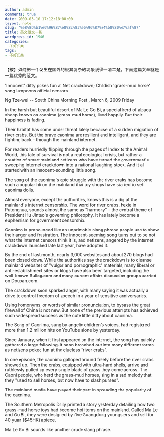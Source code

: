 ```yaml
---
author: admin
comments: true
date: 2009-03-10 17:12:18+00:00
layout: note
slug: '%e8%8b%b1%e6%96%87%e8%8c%83%e6%96%87%e4%b8%80%e7%af%87'
title: 英文范文一篇
wordpress_id: 1966
categories:
- 不好归类
tags:
- 不好归类
---
```


【按】如何把一个发生在国外的极其复杂的现象说得一清二楚，下面这篇文章就是一篇优秀的范文。

'Innocent' ditty pokes fun at Net crackdown; Childish 'grass-mud horse' song lampoons official censors

Ng Tze-wei -- South China Morning Post , March 6, 2009 Friday

In the harsh but beautiful desert of Ma Le Go Bi, a special herd of alpaca sheep known as caonima (grass-mud horse), lived happily. But their happiness is fading.

Their habitat has come under threat lately because of a sudden migration of river crabs. But the brave caonima are resilient and intelligent, and they are fighting back - through the mainland internet.

For readers hurriedly flipping through the pages of Index to the Animal World, this tale of survival is not a real ecological crisis, but rather a creation of smart mainland netizens who have turned the government's sweeping internet crackdown into a national laughing stock. And it all started with an innocent-sounding little song.

The song of the caonima's epic struggle with the river crabs has become such a popular hit on the mainland that toy shops have started to sell caonima dolls.

Almost everyone, except the authorities, knows this is a dig at the mainland's internet censorship. The word for river crabs, hexie in Putonghua, sounds almost the same as "harmony" - the central theme of President Hu Jintao's governing philosophy. It has lately become a euphemism for government censorship.

Caonima is pronounced like an unprintable slang phrase people use to show their anger and frustration. The innocent-seeming song turns out to be not what the internet censors think it is, and netizens, angered by the internet crackdown launched late last year, have adopted it.

By the end of last month, nearly 3,000 websites and about 270 blogs had been closed down. While the authorities say the crackdown is to cleanse mainland websites of "vulgar and pornographic" materials, many liberal or anti-establishment sites or blogs have also been targeted, including the well-known Bullog.com and many current affairs discussion groups carried on Douban.com.

The crackdown soon sparked anger, with many saying it was actually a drive to control freedom of speech in a year of sensitive anniversaries.

Using homonyms, or words of similar pronunciation, to bypass the great firewall of China is not new. But none of the previous attempts has achieved such widespread success as the cute little ditty about caonima.

The Song of Caonima, sung by angelic children's voices, had registered more than 1.2 million hits on YouTube alone by yesterday.

Since January, when it first appeared on the internet, the song has quickly gathered a large following. It soon branched out into many different forms as netizens poked fun at the clueless "river crabs".

In one episode, the caonima galloped around freely before the river crabs showed up. Then the crabs, equipped with ultra-hard shells, arrive and ruthlessly pulled up every single blade of grass they come across. The Caoni people, who herd the grass-mud horses, sing in a sad melody that they "used to sell horses, but now have to slash purses".

The mainland media have played their part in spreading the popularity of the caonima.

The Southern Metropolis Daily printed a story yesterday detailing how two grass-mud horse toys had become hot items on the mainland. Called Ma Le and Go Bi, they were designed by five Guangdong youngsters and sell for 40 yuan ($45HK) apiece.

Ma Le Go Bi sounds like another crude slang phrase.


